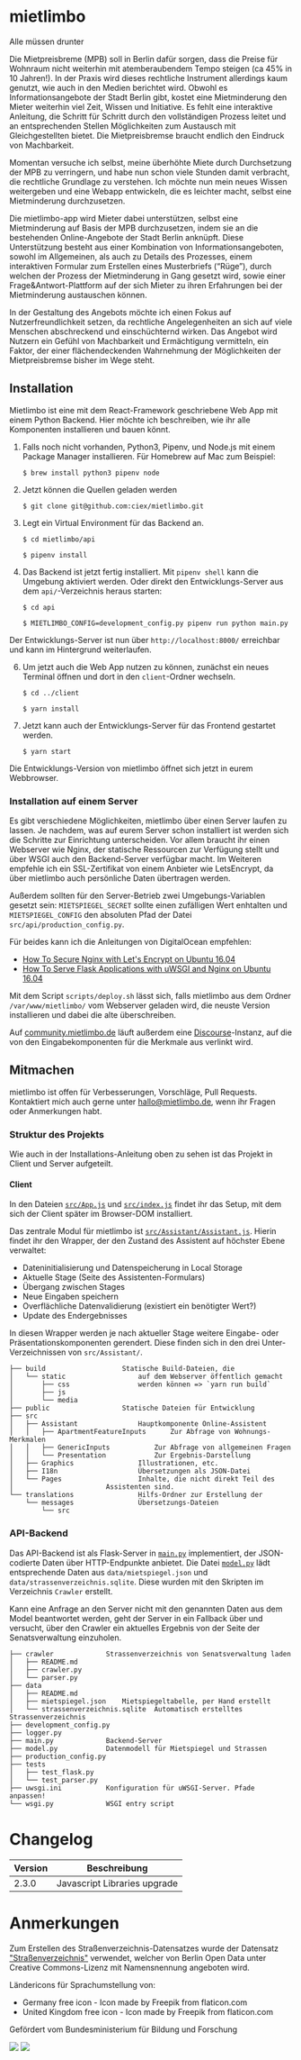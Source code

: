 # mietlimbo

Alle müssen drunter

Die Mietpreisbreme (MPB) soll in Berlin dafür sorgen, dass die Preise für Wohnraum nicht weiterhin mit atemberaubendem Tempo steigen (ca 45% in 10 Jahren!). In der Praxis wird dieses rechtliche Instrument allerdings kaum genutzt, wie auch in den Medien berichtet wird. Obwohl es Informationsangebote der Stadt Berlin gibt, kostet eine Mietminderung den Mieter weiterhin viel Zeit, Wissen und Initiative. Es fehlt eine interaktive Anleitung, die Schritt für Schritt durch den vollständigen Prozess leitet und an entsprechenden Stellen Möglichkeiten zum Austausch mit Gleichgestellten bietet. Die Mietpreisbremse braucht endlich den Eindruck von Machbarkeit.

Momentan versuche ich selbst, meine überhöhte Miete durch Durchsetzung der MPB zu verringern, und habe nun schon viele Stunden damit verbracht, die rechtliche Grundlage zu verstehen. Ich möchte nun mein neues Wissen weitergeben und eine Webapp entwickeln, die es leichter macht, selbst eine Mietminderung durchzusetzen.

Die mietlimbo-app wird Mieter dabei unterstützen, selbst eine Mietminderung auf Basis der MPB durchzusetzen, indem sie an die bestehenden Online-Angebote der Stadt Berlin anknüpft. Diese Unterstützung besteht aus einer Kombination von Informationsangeboten, sowohl im Allgemeinen, als auch zu Details des Prozesses, einem interaktiven Formular zum Erstellen eines Musterbriefs (“Rüge”), durch welchen der Prozess der Mietminderung in Gang gesetzt wird, sowie einer Frage&Antwort-Plattform auf der sich Mieter zu ihren Erfahrungen bei der Mietminderung austauschen können.

In der Gestaltung des Angebots möchte ich einen Fokus auf Nutzerfreundlichkeit setzen, da rechtliche Angelegenheiten an sich auf viele Menschen abschreckend und einschüchternd wirken. Das Angebot wird Nutzern ein Gefühl von Machbarkeit und Ermächtigung vermitteln, ein Faktor, der einer flächendeckenden Wahrnehmung der Möglichkeiten der Mietpreisbremse bisher im Wege steht.

## Installation

Mietlimbo ist eine mit dem React-Framework geschriebene Web App mit einem Python Backend. Hier möchte ich beschreiben, wie ihr alle Komponenten installieren und bauen könnt.

1. Falls noch nicht vorhanden, Python3, Pipenv, und Node.js mit einem Package Manager installieren. Für Homebrew auf Mac zum Beispiel:

   `$ brew install python3 pipenv node`

2. Jetzt können die Quellen geladen werden

   `$ git clone git@github.com:ciex/mietlimbo.git`

3. Legt ein Virtual Environment für das Backend an.

   `$ cd mietlimbo/api`

   `$ pipenv install`

4. Das Backend ist jetzt fertig installiert. Mit `pipenv shell` kann die Umgebung aktiviert werden. Oder direkt den Entwicklungs-Server aus dem `api/`-Verzeichnis heraus starten:

   `$ cd api`

   `$ MIETLIMBO_CONFIG=development_config.py pipenv run python main.py`

Der Entwicklungs-Server ist nun über `http://localhost:8000/` erreichbar und kann im Hintergrund weiterlaufen.

6. Um jetzt auch die Web App nutzen zu können, zunächst ein neues Terminal öffnen und dort in den `client`-Ordner wechseln.

   `$ cd ../client`

   `$ yarn install`

7. Jetzt kann auch der Entwicklungs-Server für das Frontend gestartet werden.

   `$ yarn start`

Die Entwicklungs-Version von mietlimbo öffnet sich jetzt in eurem Webbrowser.

### Installation auf einem Server

Es gibt verschiedene Möglichkeiten, mietlimbo über einen Server laufen zu lassen. Je nachdem, was auf eurem Server schon installiert ist werden sich die Schritte zur Einrichtung unterscheiden. Vor allem braucht ihr einen Webserver wie Nginx, der statische Ressourcen zur Verfügung stellt und über WSGI auch den Backend-Server verfügbar macht. Im Weiteren empfehle ich ein SSL-Zertifikat von einem Anbieter wie LetsEncrypt, da über mietlimbo auch persönliche Daten übertragen werden.

Außerdem sollten für den Server-Betrieb zwei Umgebungs-Variablen gesetzt sein:
`MIETSPIEGEL_SECRET` sollte einen zufälligen Wert enhtalten und `MIETSPIEGEL_CONFIG`
den absoluten Pfad der Datei `src/api/production_config.py`.

Für beides kann ich die Anleitungen von DigitalOcean empfehlen:

- [How To Secure Nginx with Let's Encrypt on Ubuntu 16.04](https://www.digitalocean.com/community/tutorials/how-to-secure-nginx-with-let-s-encrypt-on-ubuntu-16-04)
- [How To Serve Flask Applications with uWSGI and Nginx on Ubuntu 16.04](https://www.digitalocean.com/community/tutorials/how-to-serve-flask-applications-with-uwsgi-and-nginx-on-ubuntu-16-04)

Mit dem Script `scripts/deploy.sh` lässt sich, falls mietlimbo aus dem Ordner `/var/www/mietlimbo/` vom Webserver geladen wird, die neuste Version installieren und dabei die alte überschreiben.

Auf [community.mietlimbo.de](https://community.mietlimbo.de/) läuft außerdem eine [Discourse](https://www.discourse.org/)-Instanz, auf die von den Eingabekomponenten für die Merkmale aus verlinkt wird.

## Mitmachen

mietlimbo ist offen für Verbesserungen, Vorschläge, Pull Requests. Kontaktiert mich auch gerne unter [hallo@mietlimbo.de](mailto:hallo@mietlimbo.de), wenn ihr Fragen oder Anmerkungen habt.

### Struktur des Projekts

Wie auch in der Installations-Anleitung oben zu sehen ist das Projekt in Client und Server aufgeteilt.

#### Client

In den Dateien [`src/App.js`](https://github.com/ciex/mietlimbo/blob/master/client/src/App.js) und [`src/index.js`](https://github.com/ciex/mietlimbo/blob/master/client/src/index.js) findet ihr das Setup, mit dem sich der Client später im Browser-DOM installiert.

Das zentrale Modul für mietlimbo ist [`src/Assistant/Assistant.js`](https://github.com/ciex/mietlimbo/blob/master/client/src/Assistant/Assistant.js). Hierin findet ihr den Wrapper, der den Zustand des Assistent auf höchster Ebene verwaltet:

- Dateninitialisierung und Datenspeicherung in Local Storage
- Aktuelle Stage (Seite des Assistenten-Formulars)
- Übergang zwischen Stages
- Neue Eingaben speichern
- Overflächliche Datenvalidierung (existiert ein benötigter Wert?)
- Update des Endergebnisses

In diesen Wrapper werden je nach aktueller Stage weitere Eingabe- oder Präsentationskomponenten gerendert. Diese finden sich in den drei Unter-Verzeichnissen von `src/Assistant/`.

    ├── build					Statische Build-Dateien, die
    │   └── static 					auf dem Webserver öffentlich gemacht
    │       ├── css 				werden können => `yarn run build`
    │       ├── js
    │       └── media
    ├── public 					Statische Dateien für Entwicklung
    ├── src
    │   ├── Assistant 				Hauptkomponente Online-Assistent
    │   │   ├── ApartmentFeatureInputs 		Zur Abfrage von Wohnungs-Merkmalen
    │   │   ├── GenericInputs 			Zur Abfrage von allgemeinen Fragen
    │   │   └── Presentation 			Zur Ergebnis-Darstellung
    │   ├── Graphics 				Illustrationen, etc.
    │   ├── I18n 					Übersetzungen als JSON-Datei
    │   └── Pages 					Inhalte, die nicht direkt Teil des
    │						Assistenten sind.
    └── translations 				Hilfs-Ordner zur Erstellung der
        └── messages 				Übersetzungs-Dateien
            └── src

### API-Backend

Das API-Backend ist als Flask-Server in [`main.py`](https://github.com/ciex/mietlimbo/blob/master/api/main.py) implementiert, der JSON-codierte Daten über HTTP-Endpunkte anbietet. Die Datei [`model.py`](https://github.com/ciex/mietlimbo/blob/master/api/model.py) lädt entsprechende Daten aus `data/mietspiegel.json` und `data/strassenverzeichnis.sqlite`. Diese wurden mit den Skripten im Verzeichnis `Crawler` erstellt.

Kann eine Anfrage an den Server nicht mit den genannten Daten aus dem Model beantwortet werden, geht der Server in ein Fallback über und versucht, über den Crawler ein aktuelles Ergebnis von der Seite der Senatsverwaltung einzuholen.

    ├── crawler 			Strassenverzeichnis von Senatsverwaltung laden
    │   ├── README.md
    │   ├── crawler.py
    │   └── parser.py
    ├── data
    │   ├── README.md
    │   ├── mietspiegel.json 	Mietspiegeltabelle, per Hand erstellt
    │   └── strassenverzeichnis.sqlite 	Automatisch erstelltes Strassenverzeichnis
    ├── development_config.py
    ├── logger.py
    ├── main.py 			Backend-Server
    ├── model.py 			Datenmodell für Mietspiegel und Strassen
    ├── production_config.py
    ├── tests
    │   ├── test_flask.py
    │   └── test_parser.py
    ├── uwsgi.ini 			Konfiguration für uWSGI-Server. Pfade anpassen!
    └── wsgi.py 			WSGI entry script

# Changelog

| Version | Beschreibung                 |
| ------- | ---------------------------- |
| 2.3.0   | Javascript Libraries upgrade |

# Anmerkungen

Zum Erstellen des Straßenverzeichnis-Datensatzes wurde der Datensatz
["Straßenverzeichnis"](https://daten.berlin.de/datensaetze/stra%C3%9Fenverzeichnis)
verwendet, welcher von Berlin Open Data unter Creative Commons-Lizenz mit
Namensnennung angeboten wird.

Ländericons für Sprachumstellung von:

- Germany free icon - Icon made by Freepik from flaticon.com
- United Kingdom free icon - Icon made by Freepik from flaticon.com

Gefördert vom Bundesministerium für Bildung und Forschung

![](https://raw.githubusercontent.com/ciex/mietlimbo/master/client/src/Graphics/logo-bmbf.svg?sanitize=true)
![](https://raw.githubusercontent.com/ciex/mietlimbo/master/client/src/Graphics/logo-okfn.svg?sanitize=true)
